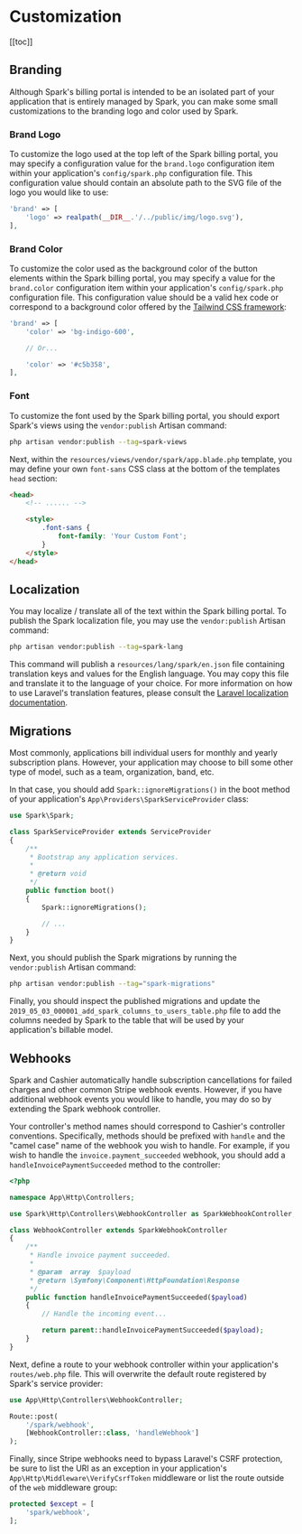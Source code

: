 # Customization

[[toc]]

## Branding

Although Spark's billing portal is intended to be an isolated part of your application that is entirely managed by Spark, you can make some small customizations to the branding logo and color used by Spark.

### Brand Logo

To customize the logo used at the top left of the Spark billing portal, you may specify a configuration value for the `brand.logo` configuration item within your application's `config/spark.php` configuration file. This configuration value should contain an absolute path to the SVG file of the logo you would like to use:

```php
'brand' => [
    'logo' => realpath(__DIR__.'/../public/img/logo.svg'),
],
```

### Brand Color

To customize the color used as the background color of the button elements within the Spark billing portal, you may specify a value for the `brand.color` configuration item within your application's `config/spark.php` configuration file. This configuration value should be a valid hex code or correspond to a background color offered by the [Tailwind CSS framework](https://tailwindcss.com/docs/customizing-colors):

```php
'brand' => [
    'color' => 'bg-indigo-600',

    // Or...

    'color' => '#c5b358',
],
```

### Font

To customize the font used by the Spark billing portal, you should export Spark's views using the `vendor:publish` Artisan command:

```bash
php artisan vendor:publish --tag=spark-views
```

Next, within the `resources/views/vendor/spark/app.blade.php` template, you may define your own `font-sans` CSS class at the bottom of the templates `head` section:

```html
<head>
    <!-- ...... -->

    <style>
        .font-sans {
            font-family: 'Your Custom Font';
        }
    </style>
</head>
```

## Localization

You may localize / translate all of the text within the Spark billing portal. To publish the Spark localization file, you may use the `vendor:publish` Artisan command:

```bash
php artisan vendor:publish --tag=spark-lang
```

This command will publish a `resources/lang/spark/en.json` file containing translation keys and values for the English language. You may copy this file and translate it to the language of your choice. For more information on how to use Laravel's translation features, please consult the [Laravel localization documentation](https://laravel.com/docs/localization#using-translation-strings-as-keys).

## Migrations

Most commonly, applications bill individual users for monthly and yearly subscription plans. However, your application may choose to bill some other type of model, such as a team, organization, band, etc.

In that case, you should add `Spark::ignoreMigrations()` in the boot method of your application's `App\Providers\SparkServiceProvider` class:

```php
use Spark\Spark;

class SparkServiceProvider extends ServiceProvider
{
    /**
     * Bootstrap any application services.
     *
     * @return void
     */
    public function boot()
    {
        Spark::ignoreMigrations();

        // ...
    }
}
```

Next, you should publish the Spark migrations by running the `vendor:publish` Artisan command:

```bash
php artisan vendor:publish --tag="spark-migrations"
```

Finally, you should inspect the published migrations and update the `2019_05_03_000001_add_spark_columns_to_users_table.php` file to add the columns needed by Spark to the table that will be used by your application's billable model.

## Webhooks

Spark and Cashier automatically handle subscription cancellations for failed charges and other common Stripe webhook events. However, if you have additional webhook events you would like to handle, you may do so by extending the Spark webhook controller.

Your controller's method names should correspond to Cashier's controller conventions. Specifically, methods should be prefixed with `handle` and the "camel case" name of the webhook you wish to handle. For example, if you wish to handle the `invoice.payment_succeeded` webhook, you should add a `handleInvoicePaymentSucceeded` method to the controller:

```php
<?php

namespace App\Http\Controllers;

use Spark\Http\Controllers\WebhookController as SparkWebhookController;

class WebhookController extends SparkWebhookController
{
    /**
     * Handle invoice payment succeeded.
     *
     * @param  array  $payload
     * @return \Symfony\Component\HttpFoundation\Response
     */
    public function handleInvoicePaymentSucceeded($payload)
    {
        // Handle the incoming event...

        return parent::handleInvoicePaymentSucceeded($payload);
    }
}
```

Next, define a route to your webhook controller within your application's `routes/web.php` file. This will overwrite the default route registered by Spark's service provider:

```php
use App\Http\Controllers\WebhookController;

Route::post(
    '/spark/webhook',
    [WebhookController::class, 'handleWebhook']
);
```

Finally, since Stripe webhooks need to bypass Laravel's CSRF protection, be sure to list the URI as an exception in your application's `App\Http\Middleware\VerifyCsrfToken` middleware or list the route outside of the `web` middleware group:

```php
protected $except = [
    'spark/webhook',
];
```
